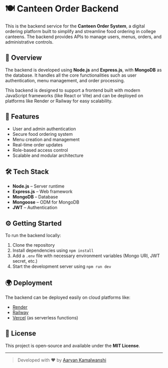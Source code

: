 # 🍽️ Canteen Order Backend

This is the backend service for the **Canteen Order System**, a digital ordering platform built to simplify and streamline food ordering in college canteens. The backend provides APIs to manage users, menus, orders, and administrative controls.

## 🚀 Overview

The backend is developed using **Node.js** and **Express.js**, with **MongoDB** as the database. It handles all the core functionalities such as user authentication, menu management, and order processing.

This backend is designed to support a frontend built with modern JavaScript frameworks (like React or Vite) and can be deployed on platforms like Render or Railway for easy scalability.

## 🔧 Features

- User and admin authentication
- Secure food ordering system
- Menu creation and management
- Real-time order updates
- Role-based access control
- Scalable and modular architecture

## 🛠️ Tech Stack

- **Node.js** – Server runtime
- **Express.js** – Web framework
- **MongoDB** – Database
- **Mongoose** – ODM for MongoDB
- **JWT** – Authentication

## ⚙️ Getting Started

To run the backend locally:

1. Clone the repository
2. Install dependencies using `npm install`
3. Add a `.env` file with necessary environment variables (Mongo URI, JWT secret, etc.)
4. Start the development server using `npm run dev`

## 🌍 Deployment

The backend can be deployed easily on cloud platforms like:

- [Render](https://render.com/)
- [Railway](https://railway.app/)
- [Vercel](https://vercel.com/) (as serverless functions)

## 📄 License

This project is open-source and available under the **MIT License**.

---

> Developed with ❤️ by [Aaryan Kamalwanshi](https://github.com/Aaryank-47)
